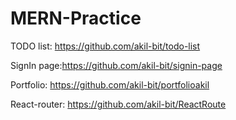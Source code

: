 # MERN-Practice

TODO list: https://github.com/akil-bit/todo-list

SignIn page:https://github.com/akil-bit/signin-page

Portfolio: https://github.com/akil-bit/portfolioakil

React-router: https://github.com/akil-bit/ReactRoute
